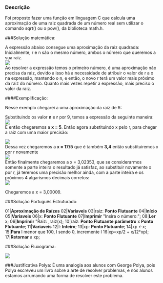 ### Descrição

Foi proposto fazer uma função em linguagem C que calcula uma aproximação de uma raiz quadrada de um número real sem utilizar o comando sqrt() ou o pow(), da biblioteca math.h.

###Solução matemática:

A expressão abaixo consegue uma aproximação da raiz quadrada:
Inicialmente, r e n são o mesmo número, ambos o número que queremos a sua raiz.  
![](http://oi68.tinypic.com/wi65w6.jpg)  
Ao resolver a expressão temos o primeiro número, é uma aproximação não precisa da raiz, devido a isso há a necessidade de atribuir o valor de r a x na expressão, mantendo o n, e então, o novo r terá um valor mais próximo da raiz do número. Quanto mais vezes repetir a expressão, mais preciso o valor da raiz.

####Exemplificação:

Nesse exemplo chegarei a uma aproximação da raiz de 9:

Substituindo os valor **n** e **r** por 9, temos a expressão da seguinte maneira:  
![](http://oi64.tinypic.com/2ynrxuv.jpg)   
E então chegaremos a **x = 5**. Então agora substituindo x pelo r, para chegar a raiz com uma maior precisão:  

![](http://oi65.tinypic.com/s4cbio.jpg)  
Dessa vez chegaremos a **x = 17/5** que é também **3,4** então substituiremos x por r novamente  
![](http://oi63.tinypic.com/24zylj9.jpg)  
Então finalmente chegaremos a x = 3,02353, que se considerarmos somente a parte inteira o resultado já satisfaz, ao substituir novamente x por r, já teremos uma precisão melhor ainda, com a parte inteira e os próximos 4 algarismos decimais corretos:  
![](http://oi66.tinypic.com/14oasnq.jpg)  

Chegaremos a x = 3,00009.

###Solução Português Estruturado:

01|**Aproximação de Raízes**
02|**Varíaveis**
03|raiz: **Ponto Flutuante**
04|**Início**
05|**Variaveis**
06|x: **Ponto Flutuante**
07|**Imprimir** "Insira o número:";
08|**Ler** x;
09|**Imprimir** "Raiz: ,raiz(x);
10|raiz: **Ponto Flutuante** **parâmetro** x **Ponto Flutuante**;
11|**Variaveis**
12|l: **Inteiro**;
13|xp: **Ponto Flutuante**;
14|xp $\leftarrow$x;
15|**Para** l menor que 100, l sendo 0, incremente l
16|xp=xp/2 + x/(2*xp);
17|**Retornar** a xp;

###Solução Fluxograma:

![](http://oi63.tinypic.com/vzyj9j.jpg)

###Justificativa Polya:
É uma analogia aos alunos com George Polya, pois Polya escreveu um livro sobre a arte de resolver problemas, e nós alunos estamos arrumando uma forma de resolver este problema.

